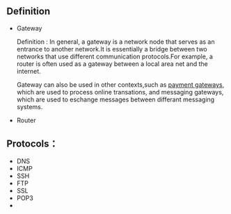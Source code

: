 ## Definition
- Gateway
  
  Definition : In general, a gateway is a network node that serves as an entrance to another network.It is essentially a bridge between two networks that use different communication protocols.For example, a router is often used as a gateway between a local area net and the internet.
  
  Gateway can also be used in other contexts,such as [payment gateways](https://www.xendit.co/en/blog/what-is-payment-gateway/), which are used to process online transations, and messaging gateways, which are used to eschange messages between differant messaging systems. 
    
- Router



## Protocols：
- DNS
- ICMP
- SSH
- FTP
- SSL
- POP3
- 
